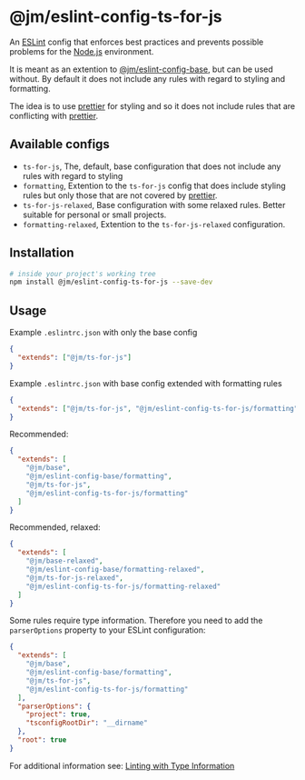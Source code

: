 # @jm/eslint-config-ts-for-js

An [ESLint](http://eslint.org/) config that enforces best practices and prevents possible problems for the
[Node.js](https://nodejs.org/) environment.

It is meant as an extention to [@jm/eslint-config-base](https://github.com/Mensae/jm-eslint-config-base), but can
be used without.
By default it does not include any rules with regard to styling and formatting.

The idea is to use [prettier](https://prettier.io) for styling and so it does not include
rules that are conflicting with [prettier](https://prettier.io).

## Available configs

- `ts-for-js`, The, default, base configuration that does not include any rules with regard to styling
- `formatting`, Extention to the `ts-for-js` config that does include styling rules but only those that are not covered by [prettier](https://prettier.io).
- `ts-for-js-relaxed`, Base configuration with some relaxed rules. Better suitable for personal or small projects.
- `formatting-relaxed`, Extention to the `ts-for-js-relaxed` configuration.

## Installation

```sh
# inside your project's working tree
npm install @jm/eslint-config-ts-for-js --save-dev
```

## Usage

Example `.eslintrc.json` with only the base config

```json
{
  "extends": ["@jm/ts-for-js"]
}
```

Example `.eslintrc.json` with base config extended with formatting rules

```json
{
  "extends": ["@jm/ts-for-js", "@jm/eslint-config-ts-for-js/formatting"]
}
```

Recommended:

```json
{
  "extends": [
    "@jm/base",
    "@jm/eslint-config-base/formatting",
    "@jm/ts-for-js",
    "@jm/eslint-config-ts-for-js/formatting"
  ]
}
```

Recommended, relaxed:

```json
{
  "extends": [
    "@jm/base-relaxed",
    "@jm/eslint-config-base/formatting-relaxed",
    "@jm/ts-for-js-relaxed",
    "@jm/eslint-config-ts-for-js/formatting-relaxed"
  ]
}
```

Some rules require type information. Therefore you need to add the
`parserOptions` property to your ESLint configuration:

```json
{
  "extends": [
    "@jm/base",
    "@jm/eslint-config-base/formatting",
    "@jm/ts-for-js",
    "@jm/eslint-config-ts-for-js/formatting"
  ],
  "parserOptions": {
    "project": true,
    "tsconfigRootDir": "__dirname"
  },
  "root": true
}
```

For additional information see: [Linting with Type Information](https://typescript-eslint.io/linting/typed-linting)
